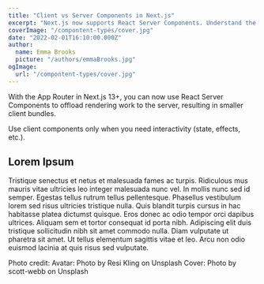 ```yaml
---
title: "Client vs Server Components in Next.js"
excerpt: "Next.js now supports React Server Components. Understand the difference between client and server components and when to use them."
coverImage: "/compontent-types/cover.jpg"
date: "2022-02-01T16:10:00.000Z"
author:
  name: Emma Brooks
  picture: "/authors/emmaBrooks.jpg"
ogImage:
  url: "/compontent-types/cover.jpg"
---
```


With the App Router in Next.js 13+, you can now use React Server Components to offload rendering work to the server, resulting in smaller client bundles.

Use client components only when you need interactivity (state, effects, etc.).


## Lorem Ipsum

Tristique senectus et netus et malesuada fames ac turpis. Ridiculous mus mauris vitae ultricies leo integer malesuada nunc vel. In mollis nunc sed id semper. Egestas tellus rutrum tellus pellentesque. Phasellus vestibulum lorem sed risus ultricies tristique nulla. Quis blandit turpis cursus in hac habitasse platea dictumst quisque. Eros donec ac odio tempor orci dapibus ultrices. Aliquam sem et tortor consequat id porta nibh. Adipiscing elit duis tristique sollicitudin nibh sit amet commodo nulla. Diam vulputate ut pharetra sit amet. Ut tellus elementum sagittis vitae et leo. Arcu non odio euismod lacinia at quis risus sed vulputate.

Photo credit:
Avatar: Photo by Resi Kling on Unsplash
Cover: Photo by scott-webb on Unsplash
      